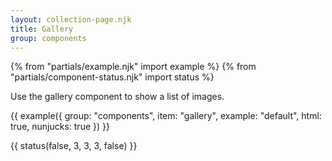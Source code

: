 ```yaml
---
layout: collection-page.njk
title: Gallery
group: components
---
```


{% from "partials/example.njk" import example %}
{% from "partials/component-status.njk" import status %}

Use the gallery component to show a list of images.

{{ example({ group: "components", item: "gallery", example: "default", html: true, nunjucks: true }) }}

{{ status(false, 3, 3, 3, false) }}

